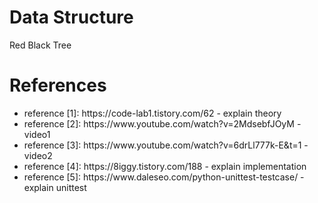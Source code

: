 <h1>Data Structure</h1>
<p>Red Black Tree</p>
<h1>References</h1>
    <ul>
        <li>reference [1]: https://code-lab1.tistory.com/62 - explain theory</li>
        <li>reference [2]: https://www.youtube.com/watch?v=2MdsebfJOyM - video1</li>
        <li>reference [3]: https://www.youtube.com/watch?v=6drLl777k-E&t=1 - video2</li>
        <li>reference [4]: https://8iggy.tistory.com/188 - explain implementation</li>
    <li>reference [5]: https://www.daleseo.com/python-unittest-testcase/ - explain unittest</li>
    </ul>
